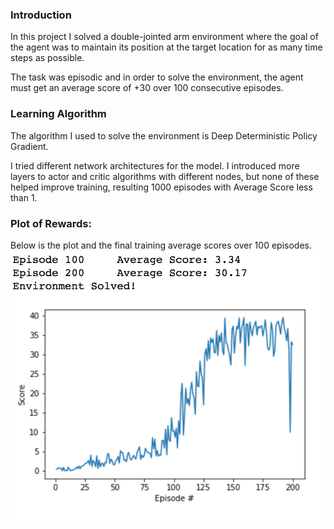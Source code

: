 ### Introduction

In this project I solved a double-jointed arm environment where the goal of the agent was to maintain its position at the target location for as many time steps as possible.

The task was episodic and in order to solve the environment, the agent must get an average score of +30 over 100 consecutive episodes.

### Learning Algorithm

The algorithm I used to solve the environment is Deep Deterministic Policy Gradient.

I tried different network architectures for the model. I introduced more layers to actor and critic algorithms with different nodes, but none of these helped improve training, resulting 1000 episodes with Average Score less than 1.

### Plot of Rewards:
Below is the plot and the final training average scores over 100 episodes.
![Alt text](/continuous_control_plot.png?raw=true "Final Training Results")

